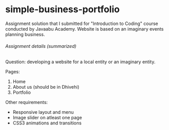 # simple-business-portfolio

Assignment solution that I submitted for "Introduction to Coding" course conducted by Javaabu Academy. Website is based on an imaginary events planning business.

###### Assignment details (summarized)
Question: developing a website for a local entity or an imaginary entity.

Pages:
1. Home
2. About us (should be in Dhivehi)
3. Portfolio


Other requirements:
* Responsive layout and menu
* Image slider on atleast one page
* CSS3 animations and transitions
